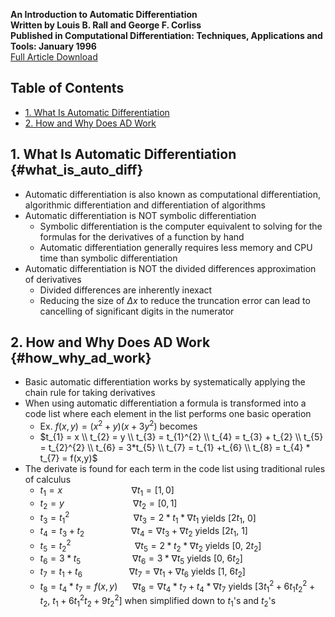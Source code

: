 __An Introduction to Automatic Differentiation__  
__Written by Louis B. Rall and George F. Corliss__  
__Published in Computational Differentiation: Techniques, Applications
and Tools: January 1996__  
<a href="http://www.eng.mu.edu/corlissg/Pubs/Papers/1996d.ps.gz"
target="_blank">Full Article Download</a>

## Table of Contents

- [1. What Is Automatic Differentiation](#what_is_auto_diff)
- [2. How and Why Does AD Work](#how_why_ad_work)

## 1. What Is Automatic Differentiation {#what_is_auto_diff}

- Automatic differentiation is also known as computational differentiation,
  algorithmic differentiation and differentiation of algorithms
- Automatic differentiation is NOT symbolic differentiation
    - Symbolic differentiation is the computer equivalent to solving for the
      formulas for the derivatives of a function by hand
    - Automatic differentiation generally requires less memory and CPU time
      than symbolic differentiation
- Automatic differentiation is NOT the divided differences approximation of
  derivatives
    - Divided differences are inherently inexact
    - Reducing the size of $\Delta x$ to reduce the truncation error can lead
      to cancelling of significant digits in the numerator

## 2. How and Why Does AD Work {#how_why_ad_work}

- Basic automatic differentiation works by systematically applying the chain
  rule for taking derivatives
- When using automatic differentiation a formula is transformed into a code
  list where each element in the list performs one basic operation
    - Ex. $f(x,y) = (x^{2} + y)(x+3y^{2})$ becomes
    - $t_{1} = x \\ t_{2} = y \\ t_{3} = t_{1}^{2} \\ t_{4} = t_{3} + t_{2} \\
      t_{5} = t_{2}^{2} \\ t_{6} = 3*t_{5} \\ t_{7} = t_{1} +t_{6} \\ t_{8} =
      t_{4} * t_{7} = f(x,y)$
- The derivate is found for each term in the code list using traditional rules of calculus
    - $t_{1} = x$ &nbsp;&nbsp;&nbsp;&nbsp;&nbsp;&nbsp;&nbsp;&nbsp;&nbsp;&nbsp;&nbsp;&nbsp;&nbsp;&nbsp;&nbsp;&nbsp;&nbsp;&nbsp;&nbsp;&nbsp;&nbsp;&nbsp;&nbsp;&nbsp;&nbsp;&nbsp; $\nabla t_{1} = [1, 0]$
    - $t_{2} = y$ &nbsp;&nbsp;&nbsp;&nbsp;&nbsp;&nbsp;&nbsp;&nbsp;&nbsp;&nbsp;&nbsp;&nbsp;&nbsp;&nbsp;&nbsp;&nbsp;&nbsp;&nbsp;&nbsp;&nbsp;&nbsp;&nbsp;&nbsp;&nbsp;&nbsp;&nbsp; $\nabla t_{2} = [0, 1]$
    - $t_{3} = t_{1}^{2}$ &nbsp;&nbsp;&nbsp;&nbsp;&nbsp;&nbsp;&nbsp;&nbsp;&nbsp;&nbsp;&nbsp;&nbsp;&nbsp;&nbsp;&nbsp;&nbsp;&nbsp;&nbsp;&nbsp;&nbsp;&nbsp;&nbsp;&nbsp;&nbsp; $\nabla t_{3} = 2*t_{1} * \nabla t_{1}$ yields [$2t_{1}$, 0]
    - $t_{4} = t_{3} + t_{2}$ &nbsp;&nbsp;&nbsp;&nbsp;&nbsp;&nbsp;&nbsp;&nbsp;&nbsp;&nbsp;&nbsp;&nbsp;&nbsp;&nbsp;&nbsp;&nbsp;&nbsp; $\nabla t_{4} = \nabla t_{3} + \nabla t_{2}$ yields [$2t_{1}$, 1]
    - $t_{5} = t_{2}^{2}$ &nbsp;&nbsp;&nbsp;&nbsp;&nbsp;&nbsp;&nbsp;&nbsp;&nbsp;&nbsp;&nbsp;&nbsp;&nbsp;&nbsp;&nbsp;&nbsp;&nbsp;&nbsp;&nbsp;&nbsp;&nbsp;&nbsp;&nbsp;&nbsp; $\nabla t_{5} = 2*t_{2} * \nabla t_{2}$ yields [0, $2t_{2}$]
    - $t_{6} = 3*t_{5}$ &nbsp;&nbsp;&nbsp;&nbsp;&nbsp;&nbsp;&nbsp;&nbsp;&nbsp;&nbsp;&nbsp;&nbsp;&nbsp;&nbsp;&nbsp;&nbsp;&nbsp;&nbsp;&nbsp; $\nabla t_{6} = 3*\nabla t_{5}$ yields [0, $6t_{2}$]
    - $t_{7} = t_{1} + t_{6}$ &nbsp;&nbsp;&nbsp;&nbsp;&nbsp;&nbsp;&nbsp;&nbsp;&nbsp;&nbsp;&nbsp;&nbsp;&nbsp;&nbsp;&nbsp;&nbsp;&nbsp; $\nabla t_{7} = \nabla t_{1} + \nabla t_{6}$ yields [1, $6t_{2}$]
    - $t_{8} = t_{4} * t_{7} = f(x,y)$ &nbsp;&nbsp;&nbsp;&nbsp; $\nabla t_{8} = \nabla t_{4} * t_{7} + t_{4} * \nabla t_{7}$ yields [$3t_{1}^{2} + 6t_{1}t_{2}^{2} + t_{2}$, $t_{1} + 6t_{1}^{2}t_{2} + 9t_{2}^{2}$] when simplified down to $t_{1}$'s and $t_{2}$'s
